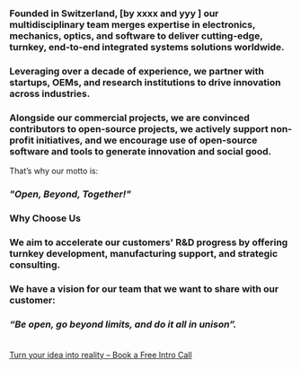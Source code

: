 ### Founded in Switzerland, [by xxxx and yyy ] our multidisciplinary team merges expertise in electronics, mechanics, optics, and software to deliver cutting-edge, turnkey, end‑to‑end integrated systems solutions worldwide. 

### Leveraging over a decade of experience, we partner with startups, OEMs, and research institutions to drive innovation across industries. 

### Alongside our commercial projects, we are convinced contributors to open‑source projects, we actively support non-profit initiatives, and we encourage use of open-source software and tools to generate innovation and social good. 

That’s why our motto is: 
### ***"Open, Beyond, Together!"***

### **Why Choose Us**

### We aim to accelerate our customers' R&D progress by offering turnkey development, manufacturing support, and strategic consulting.  

### We have a vision for our team that we want to share with our customer: 

### *“Be open, go beyond limits, and do it all in unison”.*</br></br>

[Turn your idea into reality – Book a Free Intro Call](mailto:info@dd-solve.com)